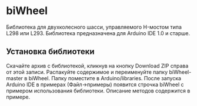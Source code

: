 biWheel
=======
Библиотека для двухколесного шасси, управляемого H-мостом типа L298 или L293. 
Библиотека предназначена для Arduino IDE 1.0 и старше.

Установка библиотеки
-------
Скачайте архив с библиотекой, кликнув на кнопку Download ZIP справа от этой записи. Распакуйте содержимое и переименуйте папку biWheel-master в biWheel. Папку поместите в Arduino/libraries. После запуска Arduino IDE в примерах (Файл->примеры) появится строчка biWheel с примером использования библиотеки. 
Описание методов содержится в примере.
